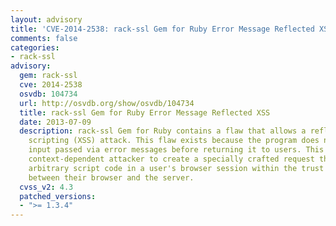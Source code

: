 ```yaml
---
layout: advisory
title: 'CVE-2014-2538: rack-ssl Gem for Ruby Error Message Reflected XSS'
comments: false
categories:
- rack-ssl
advisory:
  gem: rack-ssl
  cve: 2014-2538
  osvdb: 104734
  url: http://osvdb.org/show/osvdb/104734
  title: rack-ssl Gem for Ruby Error Message Reflected XSS
  date: 2013-07-09
  description: rack-ssl Gem for Ruby contains a flaw that allows a reflected cross-site
    scripting (XSS) attack. This flaw exists because the program does not validate
    input passed via error messages before returning it to users. This may allow a
    context-dependent attacker to create a specially crafted request that would execute
    arbitrary script code in a user's browser session within the trust relationship
    between their browser and the server.
  cvss_v2: 4.3
  patched_versions:
  - ">= 1.3.4"
---
```

